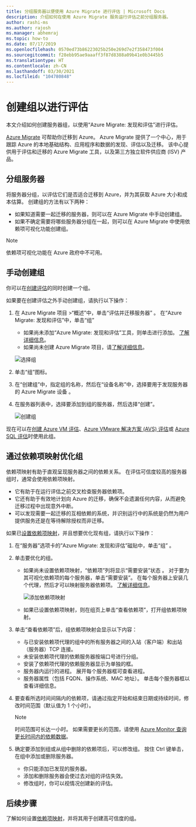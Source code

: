 ```yaml
---
title: 分组服务器以便使用 Azure Migrate 进行评估 | Microsoft Docs
description: 介绍如何在使用 Azure Migrate 服务运行评估之前分组服务器。
author: rashi-ms
ms.author: rajosh
ms.manager: abhemraj
ms.topic: how-to
ms.date: 07/17/2019
ms.openlocfilehash: 0570ed73b86223025b250e269d7e2f358473f004
ms.sourcegitcommit: f28ebb95ae9aaaff3f87d8388a09b41e0b3445b5
ms.translationtype: HT
ms.contentlocale: zh-CN
ms.lasthandoff: 03/30/2021
ms.locfileid: "104780848"
---
```

# <a name="create-a-group-for-assessment"></a>创建组以进行评估

本文介绍如何创建服务器组，以使用“Azure Migrate: 发现和评估”进行评估。

[Azure Migrate](migrate-services-overview.md) 可帮助你迁移到 Azure。 Azure Migrate 提供了一个中心，用于跟踪 Azure 的本地基础结构、应用程序和数据的发现、评估以及迁移。 该中心提供用于评估和迁移的 Azure Migrate 工具，以及第三方独立软件供应商 (ISV) 产品。 

## <a name="grouping-servers"></a>分组服务器

将服务器分组，以评估它们是否适合迁移到 Azure，并为其获取 Azure 大小和成本估算。 创建组的方法有以下两种：

- 如果知道需要一起迁移的服务器，则可以在 Azure Migrate 中手动创建组。
- 如果不确定需要将哪些服务器分组在一起，则可以在 Azure Migrate 中使用依赖项可视化功能创建组。 

> [!NOTE]
> 依赖项可视化功能在 Azure 政府中不可用。

## <a name="create-a-group-manually"></a>手动创建组

你可以在[创建评估](how-to-create-assessment.md)的同时创建一个组。

如果要在创建评估之外手动创建组，请执行以下操作：

1. 在 Azure Migrate 项目 >“概述”中，单击“评估并迁移服务器” 。 在“Azure Migrate: 发现和评估”中，单击“组” 
    - 如果尚未添加“Azure Migrate: 发现和评估”工具，则单击进行添加。 [了解详细信息](how-to-assess.md)。
    - 如果尚未创建 Azure Migrate 项目，请[了解详细信息](./create-manage-projects.md)。

    ![选择组](./media/how-to-create-a-group/select-groups.png)

2. 单击“组”图标。
3. 在“创建组”中，指定组的名称，然后在“设备名称”中，选择要用于发现服务器的 Azure Migrate 设备 。
4. 在服务器列表中，选择要添加到组的服务器，然后选择“创建”。

    ![创建组](./media/how-to-create-a-group/create-group.png)

现在可以在[创建 Azure VM 评估](how-to-create-assessment.md)、[Azure VMware 解决方案 (AVS) 评估](how-to-create-azure-vmware-solution-assessment.md)或 [Azure SQL 评估](how-to-create-azure-sql-assessment.md)时使用此组。

## <a name="refine-a-group-with-dependency-mapping"></a>通过依赖项映射优化组

依赖项映射有助于直观呈现服务器之间的依赖关系。 在评估可信度较高的服务器组时，通常会使用依赖项映射。
- 它有助于在运行评估之前交叉检查服务器依赖项。 
- 它还有助于有效地计划向 Azure 的迁移，确保不会遗漏任何内容，从而避免迁移过程中出现意外中断。
- 可以发现需要一起迁移的互相依赖的系统，并识别运行中的系统是仍然为用户提供服务还是在等待解除授权而非迁移。

如果已[设置依赖项映射](how-to-create-group-machine-dependencies.md)，并且想要优化现有组，请执行以下操作：

1. 在“服务器”选项卡的”Azure Migrate: 发现和评估”磁贴中，单击“组”  。
2. 单击要优化的组。
    - 如果尚未设置依赖项映射，“依赖项”列将显示“需要安装”状态 。 对于要为其可视化依赖项的每个服务器，单击“需要安装”。 在每个服务器上安装几个代理，然后才可以映射服务器依赖项。 [了解详细信息](how-to-create-group-machine-dependencies.md)。

        ![添加依赖项映射](./media/how-to-create-a-group/add-dependency-mapping.png)

    - 如果已设置依赖项映射，则在组页上单击“查看依赖项”，打开组依赖项映射。

3. 单击“查看依赖项”后，组依赖项映射会显示以下内容：

    - 与已安装依赖项代理的组中的所有服务器之间的入站（客户端）和出站（服务器）TCP 连接。
    - 未安装依赖项代理的依赖服务器按端口号进行分组。
    - 安装了依赖项代理的依赖服务器显示为单独的框。
    - 服务器内运行的进程。 展开每个服务器框可查看进程。
    - 服务器属性（包括 FQDN、操作系统、MAC 地址）。 单击每个服务器框以查看详细信息。

4. 要查看所选时间间隔内的依赖项，请通过指定开始和结束日期或持续时间，修改时间范围（默认值为 1 个小时）。

    > [!NOTE]
    > 时间范围可长达一小时。 如果需要更长的范围，请使用 [Azure Monitor 查询更长时间内的依赖数据](how-to-create-group-machine-dependencies.md)。

5. 确定要添加到组或从组中删除的依赖项后，可以修改组。 按住 Ctrl 键单击，在组中添加或删除服务器。

    - 你只能添加已发现的服务器。
    - 添加和删除服务器会使过去对组的评估失效。
    - 修改组时，你可以视情况创建新的评估。


## <a name="next-steps"></a>后续步骤

了解如何设置[依赖项映射](how-to-create-group-machine-dependencies.md)，并将其用于创建高可信度的组。